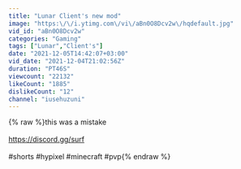 ```yaml
---
title: "Lunar Client's new mod"
image: "https:\/\/i.ytimg.com\/vi\/aBn0O8Dcv2w\/hqdefault.jpg"
vid_id: "aBn0O8Dcv2w"
categories: "Gaming"
tags: ["Lunar","Client's"]
date: "2021-12-05T14:42:07+03:00"
vid_date: "2021-12-04T21:02:56Z"
duration: "PT46S"
viewcount: "22132"
likeCount: "1885"
dislikeCount: "12"
channel: "iusehuzuni"
---
```

{% raw %}this was a mistake<br /><br /><a rel="nofollow" target="blank" href="https://discord.gg/surf">https://discord.gg/surf</a><br /><br />#shorts #hypixel #minecraft #pvp{% endraw %}
